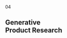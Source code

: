 <section class="intro-page section-orange">
   
   <div class="intro-page-wrapper">
	   <span class="intro-page-number">04</span>
	   <h1 class="intro-page-title">Generative<br />Product Research</h1>
	</div>
 
</section>





